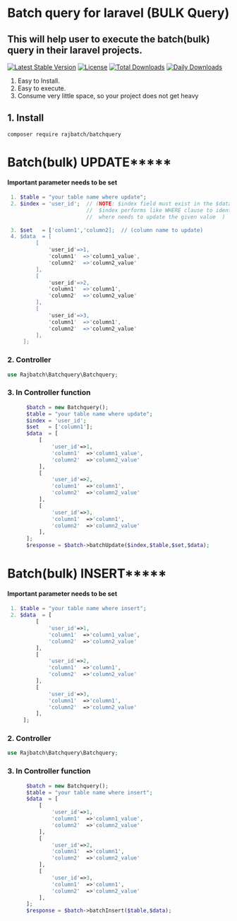 
# Batch query for laravel (BULK Query)

## This will help user to execute the batch(bulk) query in their laravel projects.
[![Latest Stable Version](https://poser.pugx.org/rajbatch/batchquery/v/stable)](https://packagist.org/packages/rajbatch/batchquery)
[![License](https://poser.pugx.org/rajbatch/batchquery/license)](https://packagist.org/packages/rajbatch/batchquery)
[![Total Downloads](https://poser.pugx.org/rajbatch/batchquery/downloads)](https://packagist.org/packages/rajbatch/batchquery)
[![Daily Downloads](https://poser.pugx.org/rajbatch/batchquery/d/daily)](https://packagist.org/packages/rajbatch/batchquery)

1. Easy to Install.
2. Easy to execute.
3. Consume very little space, so your project does not get heavy

## 1. Install
  `composer require rajbatch/batchquery`


# **************Batch(bulk) UPDATE*******************
   #### Important parameter needs to be set
   ```php 
    1. $table = "your table name where update";
    2. $index = 'user_id';  // (NOTE: $index field must exist in the $data array. 
                            //  $index performs like WHERE clause to identify
                            //  where needs to update the given value  )
                                 
    3. $set   = ['column1','column2];  // (column name to update)
    4. $data  = [
            [
                'user_id'=>1,
                'column1'  =>'column1_value',
                'column2'  =>'column2_value'
            ],
            [
                'user_id'=>2,
                'column1'  =>'column1',
                'column2'  =>'column2_value'
            ],
            [
                'user_id'=>3,
                'column1'  =>'column1',
                'column2'  =>'column2_value'
            ],
        ];
  ```
### 2. Controller
 ```php 
 use Rajbatch\Batchquery\Batchquery;
 ```

  ### 3. In Controller function
  ```php 
        $batch = new Batchquery();
        $table = "your table name where update";
        $index = 'user_id';
        $set   = ['column1'];
        $data  = [
            [
                'user_id'=>1,
                'column1'  =>'column1_value',
                'column2'  =>'column2_value'
            ],
            [
                'user_id'=>2,
                'column1'  =>'column1',
                'column2'  =>'column2_value'
            ],
            [
                'user_id'=>3,
                'column1'  =>'column1',
                'column2'  =>'column2_value'
            ],
        ];
        $response = $batch->batchUpdate($index,$table,$set,$data);
   ```
   
   # **************Batch(bulk) INSERT*******************
   #### Important parameter needs to be set
   ```php 
    1. $table = "your table name where insert";
    2. $data  = [
            [
                'user_id'=>1,
                'column1'  =>'column1_value',
                'column2'  =>'column2_value'
            ],
            [
                'user_id'=>2,
                'column1'  =>'column1',
                'column2'  =>'column2_value'
            ],
            [
                'user_id'=>3,
                'column1'  =>'column1',
                'column2'  =>'column2_value'
            ],
        ];
  ```
  ### 2. Controller
 ```php 
 use Rajbatch\Batchquery\Batchquery;
 ```

  ### 3. In Controller function
  ```php 
        $batch = new Batchquery();
        $table = "your table name where insert";
        $data  = [
            [
                'user_id'=>1,
                'column1'  =>'column1_value',
                'column2'  =>'column2_value'
            ],
            [
                'user_id'=>2,
                'column1'  =>'column1',
                'column2'  =>'column2_value'
            ],
            [
                'user_id'=>3,
                'column1'  =>'column1',
                'column2'  =>'column2_value'
            ],
        ];
        $response = $batch->batchInsert($table,$data);
   ```
   
